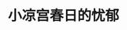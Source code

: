 ---
logo: images/animation/小凉宫春日的忧郁.jpg
title: 小凉宫春日的忧郁
subTitle: 由京都动画制作的网络动画，于2009年2月14日开始在YouTube上放送，全25话
queue: \4

category: 动画

hasResource: true
downloadList:
  - intro: 720P x264※
    size: 6.4GB
    link: 
  - intro: 720P x265※
    size: 1.6GB
    link: 
  - intro: 内嵌字幕版
    size: 851.5MB
    link: 
  - intro: 字幕
    size: 56KB
    link: 
  - intro: 云盘 提取码:fuhy
    size: 
    link: https://pan.baidu.com/s/1HI1bHAdrdJW2fmPfxYBptQ

downloadContent: |
  《小凉宫春日的忧郁》是《凉宫春日的忧郁》及原作小说派生出的四格恶搞漫画。<br>
  2008年8月26日，《少年ACE》宣布《小凉宫春日的忧郁》&《小鹤屋学姐的四格》动画化决定。<br>
  2009年，由京都动画制作成网络动画在YouTube上播放，由武本康弘担任监督。同时搭载的还有动画《鹤屋与熏干酪》，于2009年2月14日放送，全25话。<br><br>
  版权属于:VCB-Studio<br>
  文件地址:https://vcb-s.com/archives/11328<br><br>
  ※：无分割版，即与《鹤屋与熏干酪》合并
---